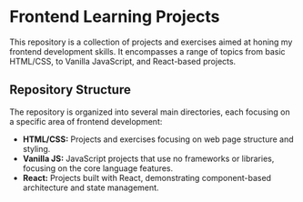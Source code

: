 # Frontend Learning Projects

This repository is a collection of projects and exercises aimed at honing my frontend development skills. It encompasses a range of topics from basic HTML/CSS, to Vanilla JavaScript, and React-based projects.

## Repository Structure

The repository is organized into several main directories, each focusing on a specific area of frontend development:

- **HTML/CSS:** Projects and exercises focusing on web page structure and styling.
- **Vanilla JS:** JavaScript projects that use no frameworks or libraries, focusing on the core language features.
- **React:** Projects built with React, demonstrating component-based architecture and state management.
